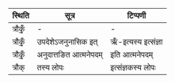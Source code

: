| स्थिति | सूत्र | टिप्पणी |
| ----- | ------- | ------ |
| त्रौकृँ॒ | - | - |
| त्रौकृँ॒ | उपदेशेऽजनुनासिक इत् | ऋँ-इत्यस्य इत्संज्ञा |
| त्रौकृँ॒ | अनुदात्तङित आत्मनेपदम् | इति आत्मनेपदम् |
| त्रौक् | तस्य लोपः | इत्संज्ञकस्य लोपः |
